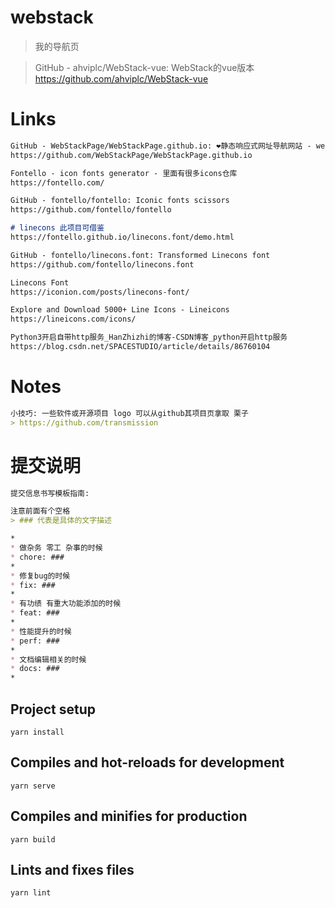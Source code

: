 # webstack

> 我的导航页

> GitHub - ahviplc/WebStack-vue: WebStack的vue版本  
> https://github.com/ahviplc/WebStack-vue

# Links

```markdown
GitHub - WebStackPage/WebStackPage.github.io: ❤️静态响应式网址导航网站 - webstack.cc
https://github.com/WebStackPage/WebStackPage.github.io

Fontello - icon fonts generator - 里面有很多icons仓库
https://fontello.com/

GitHub - fontello/fontello: Iconic fonts scissors
https://github.com/fontello/fontello

# linecons 此项目可借鉴
https://fontello.github.io/linecons.font/demo.html

GitHub - fontello/linecons.font: Transformed Linecons font
https://github.com/fontello/linecons.font

Linecons Font
https://iconion.com/posts/linecons-font/

Explore and Download 5000+ Line Icons - Lineicons
https://lineicons.com/icons/

Python3开启自带http服务_HanZhizhi的博客-CSDN博客_python开启http服务
https://blog.csdn.net/SPACESTUDIO/article/details/86760104
```

# Notes

```markdown
小技巧: 一些软件或开源项目 logo 可以从github其项目页拿取 栗子
> https://github.com/transmission
```

# 提交说明

```markdown
提交信息书写模板指南:

注意前面有个空格
> ### 代表是具体的文字描述

*
* 做杂务 零工 杂事的时候
* chore: ###
*
* 修复bug的时候
* fix: ###
*
* 有功绩 有重大功能添加的时候
* feat: ###
*
* 性能提升的时候
* perf: ###
*
* 文档编辑相关的时候
* docs: ###
*
```

## Project setup
```
yarn install
```

## Compiles and hot-reloads for development
```
yarn serve
```

## Compiles and minifies for production
```
yarn build
```

## Lints and fixes files
```
yarn lint
```
